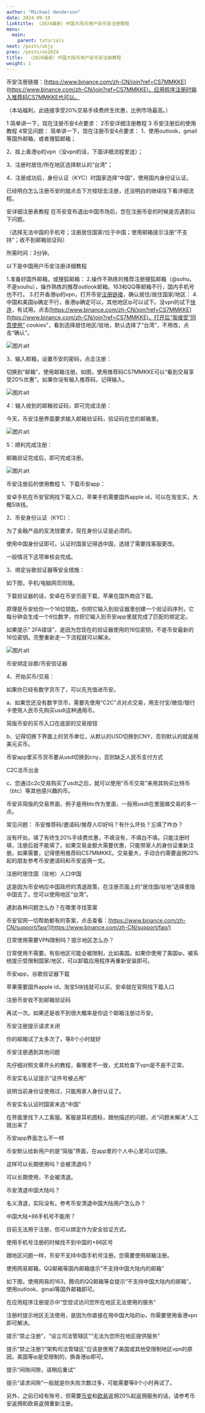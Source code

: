 ```yaml
---
author: "Michael Henderson"
date: 2024-09-18
linktitle: （2024最新）中国大陆币用户安币安注册教程
menu:
  main:
    parent: tutorials
next: /posts/okjy
prev: /posts/ok2024
title:  （2024最新）中国大陆币用户安币安注册教程
weight: 1
---
```


币安注册链接：[https://www.binance.com/zh-CN/join?ref=CS7MMKKE](https://www.binance.com/zh-CN/join?ref=CS7MMKKE)，应用程序注册时输入推荐码CS7MMKKE也可以。

（本站福利，此链接享受20%交易手续费终生优惠，比例市场最高。）

1 简单讲一下，现在注册币安4点要求：
2币安详细注册教程
3 币安注册后的使用教程
4常见问题：
简单讲一下，现在注册币安4点要求：
1、使用outlook，gmail等国外邮箱，或者搜狐邮箱；

2、挂上香港ip的vpn（没vpn的话，下面详细流程里送）；

3、注册时居住/所在地区选择默认的“台湾”；

4、注册成功后，身份认证（KYC）时国家选择“中国”，使用国内身份证认证。

已经明白怎么注册币安的就点击下方按钮去注册，还没明白的继续往下看详细流程。

安详细注册表教程
在币安宣布退出中国市场后，您在注册币安的时候是否遇到以下问题。

（选择无法中国的手机号；注册居住国家/位于中国；使用邮箱提示注册“不支持”；收不到邮箱验证码）

所需时间：3分钟。

以下是中国用户币安注册详细教程

1.准备好国外邮箱，或搜狐邮箱：
2.操作不熟练的推荐注册搜狐邮箱（@sohu，不是souhu），操作熟练的推荐outlook邮箱。163和QQ等邮箱不行，国内手机号也不行。
3.打开香港ip的vpn，打开币安[注册链接](https://www.binance.com/zh-CN/join?ref=CS7MMKKE)，确认居住/居住国家/地区：
4.中国和美国ip确定不行，香港ip确定可以，其他地区ip可以试下。没vpn的试下[快连](https://letsvpn.world/?hl=zh)，有试用。点击[https://www.binance.com/zh-CN/join?ref=CS7MMKKE](https://www.binance.com/zh-CN/join?ref=CS7MMKKE)，打开后“我接受”同意使用“ cookies”，看到选择居住地区/驻地，默认选择了“台湾”，不用改，点击“确认”。

![图片alt](https://s21.ax1x.com/2024/09/16/pAuq19P.png "图片title")

3、输入邮箱，设置币安的密码，点击注册：

切换到“邮箱”，使用邮箱注册。如图，使用推荐码CS7MMKKE可以“看到交易享受20%优惠”。如果你没有输入推荐码，记得输入。

![图片alt](https://s21.ax1x.com/2024/09/16/pAuqYng.png "图片title")

4：输入收到的邮箱验证码，即可完成注册：

今天，币安注册界面要求输入邮箱验证码，验证码在您的邮箱里。

![图片alt](https://s21.ax1x.com/2024/09/16/pAuq31f.png "图片title")

5：顺利完成注册：

邮箱验证完成后，即可完成注册。

![图片alt](https://s21.ax1x.com/2024/09/16/pAuq8c8.png "图片title")

币安注册后的使用教程
1、下载币安app：

安卓手机在币安官网找下载入口，苹果手机需要国外apple id，可以在淘宝买，大概5块钱。

2、币安身份认证（KYC）：

为了金融产品的反洗钱要求，现在身份认证是必须的。

使用中国身份证即可。认证时国家记得选中国，选错了需要找客服更改。

一般情况下这项审核会完成。

3、绑定谷歌验证器等安全措施：

如下图，手机/电脑网页同理。

下载验证器的话，安卓在币安页面下载，苹果在国外商店下载。

原理是币安给你一个16位钥匙，你把它输入到验证器里创建一个验证码序列，它每分钟会生成一个6位数字，你把它输入到币安app里就完成了匹配的绑定定。

如果提示“ 2FA错误”，是因为您现在的验证器使用的16位密钥，不是币安最新的16位密钥。完整重新走一下流程就可以解决。

![图片alt](https://s21.ax1x.com/2024/09/16/pAuqGjS.png "图片title")

币安绑定谷歌/币安验证器

4、开始买币/交易：

如果你已经有数字货币了，可以先充值进币安。

a、如果您还没有数字货币，需要先使用“C2C”点对点交易，用支付宝/微信/银行卡使用人民币先购买usdt这种通用币。

简版币安的买币入口在底部的交易按钮

b、记得切换下界面上的货币单位，从默认的USD切换到CNY，否则默认的就是用美元买币。

币安app里买币货币要从usd切换到cny，否则缺乏人民币支付方式

C2C法币出金

c、您通过c2c交易购买了usdt之后，就可以使用“币币交易”来用其购买比特币（btc）等其他感兴趣的币。

币安非简版的交易界面，例子是用btc作为里面，一般用usdt在里面做交易的多一点。

常见问题：
币安推荐码/邀请码/推荐人ID好吗？有什么坏处？忘填了咋办？

没有坏处。填了有终生20%手续费优惠，不填没有，不填白不填。只能注册时填，注册后就不能填了。如果交易金额大需要优惠，只能带家人的身份证重新注册。如果需要，记得使用推荐码CS7MMKKE。交易量大，手动合约需要返佣20%起的朋友参考币安邀请码和币安返佣一文。

注册时居住国（驻地）人口中国

这是因为币安响应中国政府的清退政策，在注册页面上的“居住国/驻地”选择里隐中国去了。您可以使用地区“台湾”。

遇到各种问题怎么办？在哪里寻找答案

币安官网一切帮助都有的答案，点击查看：[https://www.binance.com/zh-CN/support/faq/](https://www.binance.com/zh-CN/support/faq/)

日常使用需要VPN限制吗？提示地区怎么办？

日常使用不需要。有些地区可能会被限制，比如美国。如果你使用了美国ip，被系统提示受限制国家/地区，可以卸载应用程序再重新安装即可。

币安app，谷歌验证器下载

苹果需要国外apple id，淘宝5块钱就可以买。安卓就在官网找下载入口

注册币安收不到邮箱验证码

再试一次。如果还是收不到很大概率是你这个邮箱注册过币安。

币安注册提示请求关闭

你的邮箱试了太多次了，等8个小时就好

币安注册遇到其他问题

先仔细对照文章开头的教程，看哪里不一致，尤其检查下vpn是不是不正常。

币安实名认证提示“证件号被占用”

说明当前身份证使用过，只能用家人身份认证了。

币安实名认证时国家未选“中国”

在界面里找下人工客服。客服是耳机图标，跟他描述的问题，点“问题未解决”人工就出来了

币安app界面怎么不一样

币安默认给新用户的是“简版”界面，在app里的个人中心里可以切换。

这样可以长期使用吗？会被清退吗？

可以长期使用，不会被清退。

币安清退中国大陆吗？

名义清退，实际没有。参考币安清退中国大陆用户怎么办？

中国大陆+86手机号不能用？

目前无法用于注册，但可以绑定作为安全验证方式。

使用手机号注册的时候找不到中国的+86区号

跟地区问题一样，币安不支持中国手机号注册。您需要使用邮箱注册。

使用网易邮箱，QQ邮箱等国内邮箱提示“不支持中国大陆内的邮箱”

如下图，使用网易的163，腾讯的QQ邮箱等会提示“不支持中国大陆内的邮箱”。使用outlook、gmail等国外邮箱即可。

在应用程序注册提示中“您尝试访问您所在地区无法使用的服务”

注册时提示地区无法使用，是因为你直接在用中国大陆的ip，你需要使用香港vpn即可解决。

提示“禁止注册”，“设立司法管辖区”“无法为您所在地区提供服务”

提示“禁止注册”/“架构司法管辖区”应该是使用了美国或其他受限制地区vpn的原因，美国等ip是受限制的，换香港ip即可。

提示“间隙间隙，请稍后重试”

提示“请求间隙”一般就是你失败次数过多，可能需要等8个小时再试了。

另外，之前已经有账号，但需要[币安](https://www.binance.com/zh-CN/join?ref=CS7MMKKE)和[欧易](https://okx.com/join/1912474)返佣20%起返佣服务的话，请参考币安返佣和欧易返佣重新注册。
